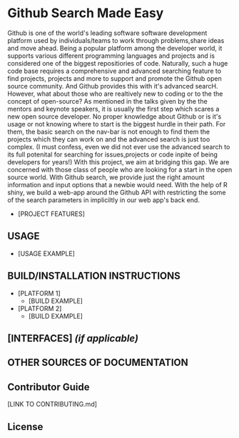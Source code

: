 # Github Search Made Easy

Github is one of the world's leading software software development platform used by individuals/teams to work through problems,share ideas and move ahead. Being a popular platform among the developer world, it supports various different programming languages and projects and is considered one of the biggest repositiories of code.  Naturally, such a huge code base requires a comprehensive and advanced searching feature to find projects, projects and more to support and promote the Github open source community. And Github provides this with it's advanced searcH.
However, what about those who are realtively new to coding or to the the concept of open-source? As mentioned in the talks given by the the mentors and keynote speakers, it is usually the first step which scares a new open source developer. No proper knowledge about Github or is it's usage or not knowing where to start is the biggest hurdle in their path. For them, the basic search on the nav-bar is not enough to find them the projects which they can work on and the advanced search is just too complex. (I must confess, even we did not ever use the advanced search to its full potenital for searching for issues,projects or code inpite of being developers for years!)
With this project, we aim at bridging this gap. We are concerned with those class of people who are looking for a start in the open source world.
With Github search, we provide just the right amount information and input options that a newbie would need. With the help of R shiny, we build a web-app around the Github API with restricting the some of the search parameters in impliciltly in our web app's back end.

  * [PROJECT FEATURES] 

## USAGE
  * [USAGE EXAMPLE]
  
## BUILD/INSTALLATION INSTRUCTIONS
  * [PLATFORM 1]
    * [BUILD EXAMPLE]
  * [PLATFORM 2]
    * [BUILD EXAMPLE]

## [INTERFACES] _(if applicable)_ 

## OTHER SOURCES OF DOCUMENTATION

## Contributor Guide
[LINK TO CONTRIBUTING.md]

## License 
